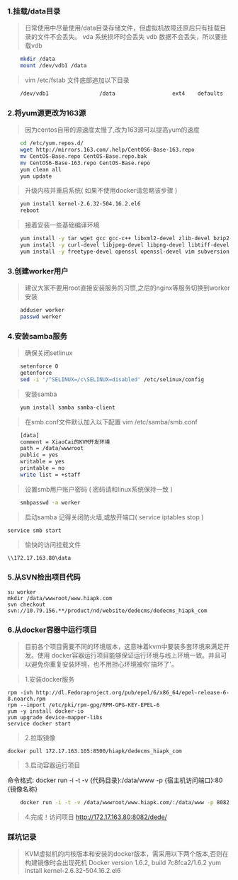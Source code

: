 

### 1.挂载/data目录
> 日常使用中尽量使用/data目录存储文件，但虚拟机故障还原后只有挂载目录的文件不会丢失。
> vda 系统损坏时会丢失
> vdb 数据不会丢失，所以要挂载vdb

``` bash
    mkdir /data
	mount /dev/vdb1 /data
```

> vim /etc/fstab 文件底部追加以下目录

```bash
	/dev/vdb1                /data                  ext4    defaults        0 0
```


### 2.将yum源更改为163源
> 因为centos自带的源速度太慢了,改为163源可以提高yum的速度

``` bash
	cd /etc/yum.repos.d/
	wget http://mirrors.163.com/.help/CentOS6-Base-163.repo
	mv CentOS-Base.repo CentOS-Base.repo.bak
	mv CentOS6-Base-163.repo CentOS-Base.repo
	yum clean all
	yum update
```

> 升级内核并重启系统( 如果不使用docker请忽略该步骤 )

``` bash
	yum install kernel-2.6.32-504.16.2.el6
	reboot
```

> 接着安装一些基础编译环境

``` bash
	yum install -y tar wget gcc gcc-c++ libxml2-devel zlib-devel bzip2-devel 
	yum install -y curl-devel libjpeg-devel libpng-devel libtiff-devel libxslt-devel
	yum install -y freetype-devel openssl openssl-devel vim subversion pcre-devel
```

### 3.创建worker用户
> 建议大家不要用root直接安装服务的习惯,之后的nginx等服务切换到worker安装

``` bash
	adduser worker
	passwd worker
```

### 4.安装samba服务
> 确保关闭setlinux

``` bash
	setenforce 0
	getenforce
	sed -i '/^SELINUX=/c\SELINUX=disabled' /etc/selinux/config
```

> 安装samba

``` bash
	yum install samba samba-client
```


> 在smb.conf文件默认加入以下配置
> vim /etc/samba/smb.conf

``` bash
	[data]
	comment = XiaoCai的KVM开发环境
	path = /data/wwwroot
	public = yes
	writable = yes
	printable = no
	write list = +staff
```

> 设置smb用户账户密码 ( 密码请和linux系统保持一致 )


``` bash
	smbpasswd -a worker
```

> 启动samba
> 记得关闭防火墙,或放开端口( service iptables stop )

	service smb start

> 愉快的访问挂载文件

	\\172.17.163.80\data

### 5.从SVN检出项目代码
	su worker
	mkdir /data/wwwroot/www.hiapk.com
	svn checkout svn://10.79.156.**/product/nd/website/dedecms/dedecms_hiapk_com

### 6.从docker容器中运行项目
> 目前各个项目需要不同的环境版本，这意味着kvm中要装多套环境来满足开发。使用 docker容器运行项目能够保证运行环境与线上环境一致。并且可以避免你重复安装环境，也不用担心环境被你'搞坏了'。

> 1.安装docker服务

	rpm -ivh http://dl.Fedoraproject.org/pub/epel/6/x86_64/epel-release-6-8.noarch.rpm
	rpm --import /etc/pki/rpm-gpg/RPM-GPG-KEY-EPEL-6
	yum -y install docker-io
	yum upgrade device-mapper-libs
	service docker start

> 2.拉取镜像
	
	docker pull 172.17.163.105:8500/hiapk/dedecms_hiapk_com

> 3.启动容器运行项目

命令格式: docker run -i -t -v {代码目录}:/data/www -p {宿主机访问端口}:80 {镜像名称}

``` bash
	docker run -i -t -v /data/wwwroot/www.hiapk.com/:/data/www -p 8082:80 --privileged  hiapk-php53
```

> 4.完成！访问项目
http://172.17.163.80:8082/dede/



### 踩坑记录
> KVM虚拟机的内核版本和安装的docker版本，需采用以下两个版本,否则在构建镜像时会出现死机
> Docker version 1.6.2, build 7c8fca2/1.6.2
> yum install kernel-2.6.32-504.16.2.el6